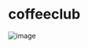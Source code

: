 # coffeeclub

![image](https://drive.google.com/uc?export=view&id=1Q-pWyT7spICYdZjQGBuFHsUV3e_gDA3r)
